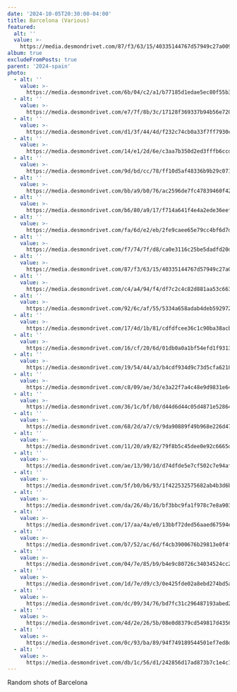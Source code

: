 ```yaml
---
date: '2024-10-05T20:30:00-04:00'
title: Barcelona (Various)
featured:
  alt: ''
  value: >-
    https://media.desmondrivet.com/87/f3/63/15/40335144767d57949c27a009bc224b8d3178373941bf839a0aeb93e0.jpg
album: true
excludeFromPosts: true
parent: '2024-spain'
photo:
  - alt: ''
    value: >-
      https://media.desmondrivet.com/6b/04/c2/a1/b77185d1edae5ec80f55b3f35cb576ae7ba9a5b71caafbcd994fa376.jpg
  - alt: ''
    value: >-
      https://media.desmondrivet.com/e7/7f/8b/3c/17128f369337b94b56e720896e5d2e035ce4591aaba2350e5e0e1728.jpg
  - alt: ''
    value: >-
      https://media.desmondrivet.com/d1/3f/44/4d/f232c74cb0a33f7ff7930c63ceb0e525de7ad4452e0d2c85fa4c3d20.jpg
  - alt: ''
    value: >-
      https://media.desmondrivet.com/14/e1/2d/6e/c3aa7b350d2ed3fffb6ccd152fbce8785adf192e52d3652103267439.jpg
  - alt: ''
    value: >-
      https://media.desmondrivet.com/9d/bd/cc/78/ff10d5af48336b9b29c0715a3889552e0ecf9a4391b8ecee6fefa412.jpg
  - alt: ''
    value: >-
      https://media.desmondrivet.com/bb/a9/b0/76/ac2596de7fc47839460f426c1b257d11a2fd1f30afd0300f3b8baa2b.jpg
  - alt: ''
    value: >-
      https://media.desmondrivet.com/b6/80/a9/17/f714a641f4e4a2ede36eef70e837aa0d5c17066339fcabac32b64fb5.jpg
  - alt: ''
    value: >-
      https://media.desmondrivet.com/fa/6d/e2/eb/2fe9caee65e79cc4bf6d7decb9b11f81a22b5ca99d0ffe9617427b10.jpg
  - alt: ''
    value: >-
      https://media.desmondrivet.com/f7/74/7f/d8/ca0e3116c25be5dadfd20d88baac58f497ec48b85ca5ed20bab9f6d2.jpg
  - alt: ''
    value: >-
      https://media.desmondrivet.com/87/f3/63/15/40335144767d57949c27a009bc224b8d3178373941bf839a0aeb93e0.jpg
  - alt: ''
    value: >-
      https://media.desmondrivet.com/c4/a4/94/f4/df7c2c4c82d881aa53c6630891903ab829e27ab1ee055dac06354086.jpg
  - alt: ''
    value: >-
      https://media.desmondrivet.com/92/6c/af/55/5334a658adab4deb59297296f5e8c64604f3a475f5f2c73ab779a198.jpg
  - alt: ''
    value: >-
      https://media.desmondrivet.com/17/4d/1b/81/cdfdfcee36c1c90ba38acb2eaa78869fbf85c48357b03b56d826a69d.jpg
  - alt: ''
    value: >-
      https://media.desmondrivet.com/16/cf/20/6d/01db0a0a1bf54efd1f931326fbc62fc7507e7d6a251fec2ea60eb5fb.jpg
  - alt: ''
    value: >-
      https://media.desmondrivet.com/19/54/44/a3/b4cdf934d9c73d5cfa6218f725bec96cbee069b251de413cead87542.jpg
  - alt: ''
    value: >-
      https://media.desmondrivet.com/c8/09/ae/3d/e3a22f7a4c48e9d9831e64bbecdfa71b9428258c83d288659302de4a.jpg
  - alt: ''
    value: >-
      https://media.desmondrivet.com/36/1c/bf/b0/d44d6d44c05d4871e5286455933ef602f14438a75898363834c08eae.jpg
  - alt: ''
    value: >-
      https://media.desmondrivet.com/68/2d/a7/c9/9da90889f49b968e226d47d766cd2a4a307cd3b5076c8ada92afd75c.jpg
  - alt: ''
    value: >-
      https://media.desmondrivet.com/11/20/a9/82/79f8b5c45dee0e92c6665d0f69b2b538ba8e1dda30a8f6f5e180af02.jpg
  - alt: ''
    value: >-
      https://media.desmondrivet.com/ae/13/90/1d/d74dfde5e7cf502c7e94af3a0d70116f50543f4bb0f9d6286a4d9159.jpg
  - alt: ''
    value: >-
      https://media.desmondrivet.com/5f/b0/b6/93/1f422532575682ab4b3d6b84d391beaf3552c0aff19a9ee625c2ddd5.jpg
  - alt: ''
    value: >-
      https://media.desmondrivet.com/da/26/4b/16/bf3bbc9fa1f978c7e8a903f92d2f3ee43ffc680789af9711623fd0e0.jpg
  - alt: ''
    value: >-
      https://media.desmondrivet.com/17/aa/4a/e0/13bbf72ded56aaed67594e4b0926907606fd8b4f6a3e7907c5895559.jpg
  - alt: ''
    value: >-
      https://media.desmondrivet.com/b7/52/ac/6d/f4cb3900676b29813e0f4ffbf0fdcf673cf973d6ea28c35d0aebc32b.jpg
  - alt: ''
    value: >-
      https://media.desmondrivet.com/04/7e/85/b9/b4e9c80726c34034524cc2200c2c6dc3b271609a83605d618f81f1e3.jpg
  - alt: ''
    value: >-
      https://media.desmondrivet.com/1d/7e/d9/c3/0e425fde02a8ebd274bd5a1583c3a05536ad5b9b98a54433c88876bd.jpg
  - alt: ''
    value: >-
      https://media.desmondrivet.com/dc/09/34/76/bd7fc31c296487193abed2a27f1d9fd3c1248a985d436b18d9f4a66a.jpg
  - alt: ''
    value: >-
      https://media.desmondrivet.com/4d/2e/26/5b/08e0d8379cd549817d4356e979542c5378e7824752365e87c32b1e85.jpg
  - alt: ''
    value: >-
      https://media.desmondrivet.com/0c/93/ba/89/94f749189544501ef7ed8d1f10f47ee6815cef9534039d91600392a6.jpg
  - alt: ''
    value: >-
      https://media.desmondrivet.com/db/1c/56/d1/242856d17ad873b7c1e4c1d1e80a8d10e7760f2da3f8f647f2f99a74.jpg
---
```


Random shots of Barcelona
